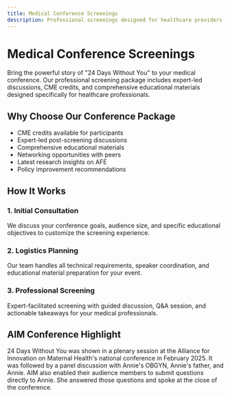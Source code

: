 ```yaml
---
title: Medical Conference Screenings
description: Professional screenings designed for healthcare providers and medical professionals
---
```


# Medical Conference Screenings

Bring the powerful story of "24 Days Without You" to your medical conference. Our professional screening package includes expert-led discussions, CME credits, and comprehensive educational materials designed specifically for healthcare professionals.

## Why Choose Our Conference Package

- CME credits available for participants
- Expert-led post-screening discussions
- Comprehensive educational materials
- Networking opportunities with peers
- Latest research insights on AFE
- Policy improvement recommendations

## How It Works

### 1. Initial Consultation
We discuss your conference goals, audience size, and specific educational objectives to customize the screening experience.

### 2. Logistics Planning
Our team handles all technical requirements, speaker coordination, and educational material preparation for your event.

### 3. Professional Screening
Expert-facilitated screening with guided discussion, Q&A session, and actionable takeaways for your medical professionals.

## AIM Conference Highlight

24 Days Without You was shown in a plenary session at the Alliance for Innovation on Maternal Health's national conference in February 2025. It was followed by a panel discussion with Annie's OBGYN, Annie's father, and Annie. AIM also enabled their audience members to submit questions directly to Annie. She answered those questions and spoke at the close of the conference.